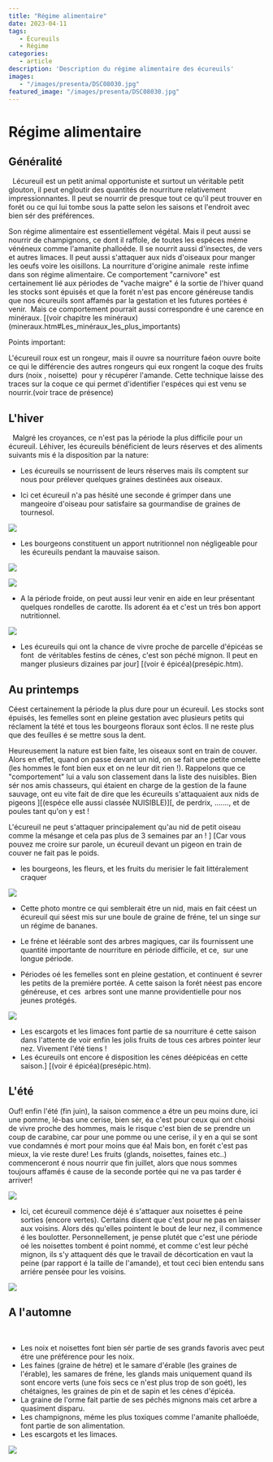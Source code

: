 ```yaml
---
title: "Régime alimentaire"
date: 2023-04-11
tags: 
   - Écureuils
   - Régime
categories:
   - article
description: 'Description du régime alimentaire des écureuils'
images:
   - "/images/presenta/DSC08030.jpg"
featured_image: "/images/presenta/DSC08030.jpg"
---
```


# Régime alimentaire

## Généralité 
  
Lécureuil est un petit animal opportuniste et surtout un véritable petit glouton, il peut engloutir des quantités de nourriture relativement impressionnantes. Il peut se nourrir de presque tout ce qu'il peut trouver en forét ou ce qui lui tombe sous la patte selon les saisons et l'endroit avec bien sér des préférences. 

Son régime alimentaire est essentiellement végétal. Mais il peut aussi se nourrir de champignons, ce dont il raffole, de toutes les espéces méme vénéneux comme l'amanite phalloéde. Il se nourrit aussi d'insectes, de vers et autres limaces. Il peut aussi s'attaquer aux nids d'oiseaux pour manger les oeufs voire les oisillons. La nourriture d'origine animale  reste infime dans son régime alimentaire. Ce comportement "carnivore" est certainement lié aux périodes de "vache maigre" é la sortie de l'hiver quand les stocks sont épuisés et que la forét n'est pas encore généreuse tandis que nos écureuils sont affamés par la gestation et les futures portées é venir.  Mais ce comportement pourrait aussi correspondre é une carence en minéraux. [(voir chapitre les minéraux)(mineraux.htm#Les_minéraux_les_plus_importants) 

Points important: 

L'écureuil roux est un rongeur, mais il ouvre sa nourriture faéon ouvre boite ce qui le différencie des autres rongeurs qui eux rongent la coque des fruits durs (noix , noisette)  pour y récupérer l'amande. Cette technique laisse des traces sur la coque ce qui permet d'identifier l'espéces qui est venu se nourrir.(voir trace de présence) 


## L'hiver 
  
Malgré les croyances, ce n'est pas la période la plus difficile pour un écureuil. Léhiver, les écureuils bénéficient de leurs réserves et des aliments suivants mis é la disposition par la nature: 

- Les écureuils se nourrissent de leurs réserves mais ils comptent sur nous pour prélever quelques graines destinées aux oiseaux. 

- Ici cet écureuil n'a pas hésité une seconde é grimper dans une mangeoire d'oiseau pour satisfaire sa gourmandise de graines de tournesol. 

![](/images/presenta/DSC08002.jpg) 

-  Les bourgeons constituent un apport nutritionnel non négligeable pour les écureuils pendant la mauvaise saison. 

![](/images/presenta/DSC09229.jpg) 

![](/images/presenta/DSC09256.jpg) 

- A la période froide, on peut aussi leur venir en aide en leur présentant quelques rondelles de carotte. Ils adorent éa et c'est un trés bon apport nutritionnel. 

![](/images/presenta/PICT0052.jpg) 

- Les écureuils qui ont la chance de vivre proche de parcelle d'épicéas se font  de véritables festins de cénes, c'est son péché mignon. Il peut en manger plusieurs dizaines par jour] [(voir é épicéa)(presépic.htm). 


## Au printemps 
Céest certainement la période la plus dure pour un écureuil. Les stocks sont épuisés, les femelles sont en pleine gestation avec plusieurs petits qui réclament la tété et tous les bourgeons floraux sont éclos. Il ne reste plus que des feuilles é se mettre sous la dent. 

Heureusement la nature est bien faite, les oiseaux sont en train de couver. Alors en effet, quand on passe devant un nid, on se fait une petite omelette (les hommes le font bien eux et on ne leur dit rien !). Rappelons que ce "comportement" lui a valu son classement dans la liste des nuisibles. Bien sér nos amis chasseurs, qui étaient en charge de la gestion de la faune sauvage, ont eu vite fait de dire que les écureuils s'attaquaient aux nids de pigeons ][(espéce elle aussi classée NUISIBLE)][, de perdrix, \...\...., et de poules tant qu'on y est ! 

L'écureuil ne peut s'attaquer principalement qu'au nid de petit oiseau comme la mésange et cela pas plus de 3 semaines par an ! ] [Car vous pouvez me croire sur parole, un écureuil devant un pigeon en train de couver ne fait pas le poids. 

-  les bourgeons, les fleurs, et les fruits du merisier le fait littéralement craquer 

![](/images/presenta/raw172.jpg)


-  Cette photo montre ce qui semblerait étre un nid, mais en fait céest un écureuil qui séest mis sur une boule de graine de fréne, tel un singe sur un régime de bananes. 

-  Le fréne et léérable sont des arbres magiques, car ils fournissent une quantité importante de nourriture en période difficile, et ce,  sur une longue période. 

- Périodes oé les femelles sont en pleine gestation, et continuent é sevrer les petits de la premiére portée. A cette saison la forét néest pas encore généreuse, et ces  arbres sont une manne providentielle pour nos jeunes protégés. 

![](/images/presenta/DSC06727+.jpg)

-  Les escargots et les limaces font partie de sa nourriture é cette saison dans l'attente de voir enfin les jolis fruits de tous ces arbres pointer leur nez. Vivement l'été tiens ! 
- Les écureuils ont encore é disposition les cénes déépicéas en cette saison.] [(voir é épicéa)(presépic.htm). 

## L'été 
Ouf! enfin l'été (fin juin), la saison commence a étre un peu moins dure, ici une pomme, lé-bas une cerise, bien sér, éa c'est pour ceux qui ont choisi de vivre proche des hommes, mais le risque c'est bien de se prendre un coup de carabine, car pour une pomme ou une cerise, il y en a qui se sont vue condamnés é mort pour moins que éa! Mais bon, en forét c'est pas mieux, la vie reste dure! Les fruits (glands, noisettes, faines etc..) commenceront é nous nourrir que fin juillet, alors que nous sommes toujours affamés é cause de la seconde portée qui ne va pas tarder é arriver! 

![](/images/presenta/P7012376.jpg) 

- Ici, cet écureuil commence déjé é s'attaquer aux noisettes é peine sorties (encore vertes). Certains disent que c'est pour ne pas en laisser aux voisins. Alors dés qu'elles pointent le bout de leur nez, il commence é les boulotter. Personnellement, je pense plutét que c'est une période oé les noisettes tombent é point nommé, et comme c'est leur péché mignon, ils s'y attaquent dés que le travail de décortication en vaut la peine (par rapport é la taille de l'amande), et tout ceci bien entendu sans arriére pensée pour les voisins. 

![](/images/presenta/P1020116.jpg) 

## A l'automne 
  
-  Les noix et noisettes font bien sér partie de ses grands favoris avec peut étre une préférence pour les noix. 
-  Les faines (graine de hétre) et le samare d'érable (les graines de l'érable), les samares de fréne, les glands mais uniquement quand ils sont encore verts (une fois secs ce n'est plus trop de son goét), les chétaignes, les graines de pin et de sapin et les cénes d'épicéa. 
-  La graine de l'orme fait partie de ses péchés mignons mais cet arbre a quasiment disparu. 
- Les champignons, méme les plus toxiques comme l'amanite phalloéde, font partie de son alimentation. 
-  Les escargots et les limaces. 

![](/images/presenta/DSC08018.jpg) 

